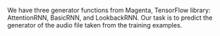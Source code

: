 We have three generator functions from Magenta, TensorFlow library: AttentionRNN, BasicRNN,
and LookbackRNN. Our task is to predict the generator of the audio file taken from the training
examples.
